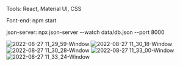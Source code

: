 Tools: React, Material UI, CSS

Font-end: npm start

json-server: npx json-server --watch data/db.json --port 8000

![2022-08-27 11_29_59-Window](https://user-images.githubusercontent.com/90575401/187043665-e9cde50a-5225-4792-9c7f-cc19e24c203b.png)
![2022-08-27 11_30_18-Window](https://user-images.githubusercontent.com/90575401/187043666-8177a16d-bd5c-4940-9242-f8f71d301b7a.png)
![2022-08-27 11_30_28-Window](https://user-images.githubusercontent.com/90575401/187043667-d2d0b29d-d4aa-4b7f-b06d-d1a60a7b5bee.png)
![2022-08-27 11_33_00-Window](https://user-images.githubusercontent.com/90575401/187043668-0fad82aa-8ad0-4ec6-86c8-e32eaf99c58c.png)
![2022-08-27 11_33_24-Window](https://user-images.githubusercontent.com/90575401/187043669-65dfa7bd-df5c-4c14-b0d1-c5aff818db00.png)
